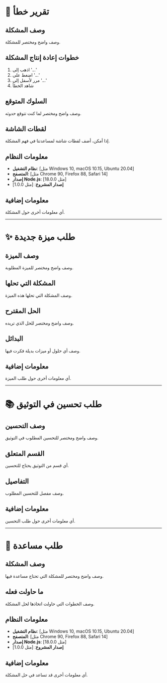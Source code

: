 # 🐛 تقرير خطأ

## وصف المشكلة
وصف واضح ومختصر للمشكلة.

## خطوات إعادة إنتاج المشكلة
1. اذهب إلى '...'
2. اضغط على '...'
3. مرر لأسفل إلى '...'
4. شاهد الخطأ

## السلوك المتوقع
وصف واضح ومختصر لما كنت تتوقع حدوثه.

## لقطات الشاشة
إذا أمكن، أضف لقطات شاشة لمساعدتنا في فهم المشكلة.

## معلومات النظام
- **نظام التشغيل**: [مثل Windows 10, macOS 10.15, Ubuntu 20.04]
- **المتصفح**: [مثل Chrome 90, Firefox 88, Safari 14]
- **إصدار Node.js**: [مثل 18.0.0]
- **إصدار المشروع**: [مثل 1.0.0]

## معلومات إضافية
أي معلومات أخرى حول المشكلة.

---

# ✨ طلب ميزة جديدة

## وصف الميزة
وصف واضح ومختصر للميزة المطلوبة.

## المشكلة التي تحلها
وصف المشكلة التي تحلها هذه الميزة.

## الحل المقترح
وصف واضح ومختصر للحل الذي تريده.

## البدائل
وصف أي حلول أو ميزات بديلة فكرت فيها.

## معلومات إضافية
أي معلومات أخرى حول طلب الميزة.

---

# 📚 طلب تحسين في التوثيق

## وصف التحسين
وصف واضح ومختصر للتحسين المطلوب في التوثيق.

## القسم المتعلق
أي قسم من التوثيق يحتاج للتحسين.

## التفاصيل
وصف مفصل للتحسين المطلوب.

## معلومات إضافية
أي معلومات أخرى حول طلب التحسين.

---

# 🔧 طلب مساعدة

## وصف المشكلة
وصف واضح ومختصر للمشكلة التي تحتاج مساعدة فيها.

## ما حاولت فعله
وصف الخطوات التي حاولت اتخاذها لحل المشكلة.

## معلومات النظام
- **نظام التشغيل**: [مثل Windows 10, macOS 10.15, Ubuntu 20.04]
- **المتصفح**: [مثل Chrome 90, Firefox 88, Safari 14]
- **إصدار Node.js**: [مثل 18.0.0]
- **إصدار المشروع**: [مثل 1.0.0]

## معلومات إضافية
أي معلومات أخرى قد تساعد في حل المشكلة.